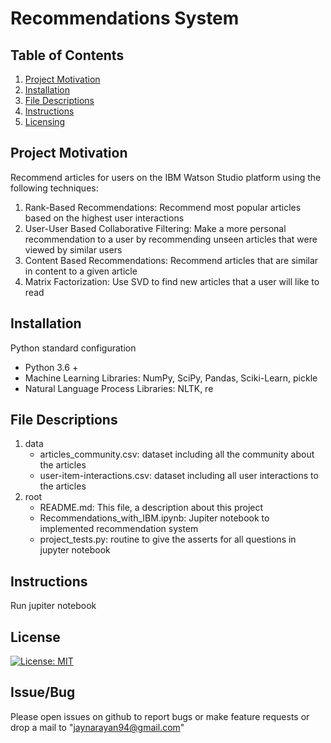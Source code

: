 # Recommendations System

## Table of Contents

1. [Project Motivation](#motivation)
2. [Installation](#installation)
3. [File Descriptions](#files)
4. [Instructions](#instructions)
5. [Licensing](#licensing)


## Project Motivation<a name="motivation"></a>

Recommend articles for users on the IBM Watson Studio platform using the following techniques:

1. Rank-Based Recommendations: Recommend most popular articles based on the highest user interactions
2. User-User Based Collaborative Filtering: Make a more personal recommendation to a user by recommending unseen articles that were viewed by similar users
3. Content Based Recommendations: Recommend articles that are similar in content to a given article
4. Matrix Factorization: Use SVD to find new articles that a user will like to read

## Installation <a name="installation"></a>

Python standard configuration
* Python 3.6 + 
* Machine Learning Libraries: NumPy, SciPy, Pandas, Sciki-Learn, pickle
* Natural Language Process Libraries: NLTK, re


## File Descriptions <a name="files"></a>

1. data
    - articles_community.csv: dataset including all the community about the articles 
    - user-item-interactions.csv: dataset including all user interactions to the articles
2. root
    - README.md: This file, a description about this project
    - Recommendations_with_IBM.ipynb: Jupiter notebook to implemented recommendation system
    - project_tests.py: routine to give the asserts for all questions in jupyter notebook


## Instructions<a name="instructions"></a>
Run jupiter notebook

<a name="licensing"></a>
## License
[![License: MIT](https://img.shields.io/badge/License-MIT-yellow.svg)](https://opensource.org/licenses/MIT)

## Issue/Bug
Please open issues on github to report bugs or make feature requests or drop a mail to "jaynarayan94@gmail.com"
